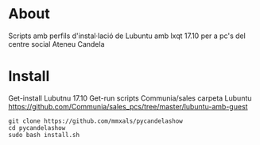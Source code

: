 # About 
Scripts amb perfils d'instal·lació de Lubuntu amb lxqt 17.10 per a pc's del centre social Ateneu Candela

# Install
Get-install Lubutnu 17.10
Get-run scripts Communia/sales carpeta Lubuntu https://github.com/Communia/sales_pcs/tree/master/lubuntu-amb-guest

    git clone https://github.com/mmxals/pycandelashow
    cd pycandelashow
    sudo bash install.sh
